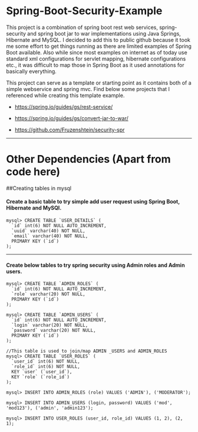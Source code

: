 Spring-Boot-Security-Example
============================    

This project is a combination of spring boot rest web services, spring-security and spring boot jar to war implementations using Java Springs, Hibernate and MySQL. I decided to add this to public github because it took me some effort to get things running as there are limited examples of Spring Boot available. Also while since most examples on internet as of today use standard xml configurations for servlet mapping, hibernate configurations etc., it was difficult to map those in Spring Boot as it used annotations for basically everything. 

This project can serve as a template or starting point as it contains both of a simple webservice and spring mvc. Find below some projects that I referenced while creating this template example. 

- https://spring.io/guides/gs/rest-service/

- https://spring.io/guides/gs/convert-jar-to-war/

- https://github.com/Fruzenshtein/security-spr

---

# Other Dependencies (Apart from code here)



##Creating tables in mysql  

  
#### Create a basic table to try simple add user request using Spring Boot, Hibernate and MySQl.

    mysql> CREATE TABLE `USER_DETAILS` (
      `id` int(6) NOT NULL AUTO_INCREMENT,
      `uuid` varchar(40) NOT NULL,
      `email` varchar(40) NOT NULL,
      PRIMARY KEY (`id`)
    );
    
---

#### Create below tables to try spring security using Admin roles and Admin users.

    mysql> CREATE TABLE `ADMIN_ROLES` (
      `id` int(6) NOT NULL AUTO_INCREMENT,
      `role` varchar(20) NOT NULL,
      PRIMARY KEY (`id`)
    );

    mysql> CREATE TABLE `ADMIN_USERS` (
      `id` int(6) NOT NULL AUTO_INCREMENT,
      `login` varchar(20) NOT NULL,
      `password` varchar(20) NOT NULL,
      PRIMARY KEY (`id`)
    ); 

    //This table is used to join/map ADMIN _USERS and ADMIN_ROLES 
    mysql> CREATE TABLE `USER_ROLES` (
      `user_id` int(6) NOT NULL,
      `role_id` int(6) NOT NULL,
      KEY `user` (`user_id`),
      KEY `role` (`role_id`)
    );

    mysql> INSERT INTO ADMIN_ROLES (role) VALUES ('ADMIN'), ('MODERATOR');
    
    mysql> INSERT INTO ADMIN_USERS (login, password) VALUES ('mod', 'mod123'), ('admin', 'admin123');
    
    mysql> INSERT INTO USER_ROLES (user_id, role_id) VALUES (1, 2), (2, 1);
